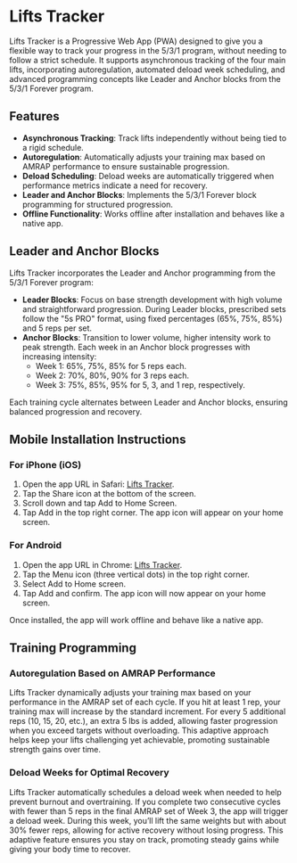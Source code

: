 # Lifts Tracker

Lifts Tracker is a Progressive Web App (PWA) designed to give you a flexible way to track your progress in the 5/3/1 program, without needing to follow a strict schedule. It supports asynchronous tracking of the four main lifts, incorporating autoregulation, automated deload week scheduling, and advanced programming concepts like Leader and Anchor blocks from the 5/3/1 Forever program.

## Features
- **Asynchronous Tracking**: Track lifts independently without being tied to a rigid schedule.
- **Autoregulation**: Automatically adjusts your training max based on AMRAP performance to ensure sustainable progression.
- **Deload Scheduling**: Deload weeks are automatically triggered when performance metrics indicate a need for recovery.
- **Leader and Anchor Blocks**: Implements the 5/3/1 Forever block programming for structured progression.
- **Offline Functionality**: Works offline after installation and behaves like a native app.

## Leader and Anchor Blocks
Lifts Tracker incorporates the Leader and Anchor programming from the 5/3/1 Forever program:
- **Leader Blocks**: Focus on base strength development with high volume and straightforward progression. During Leader blocks, prescribed sets follow the "5s PRO" format, using fixed percentages (65%, 75%, 85%) and 5 reps per set.
- **Anchor Blocks**: Transition to lower volume, higher intensity work to peak strength. Each week in an Anchor block progresses with increasing intensity:
  - Week 1: 65%, 75%, 85% for 5 reps each.
  - Week 2: 70%, 80%, 90% for 3 reps each.
  - Week 3: 75%, 85%, 95% for 5, 3, and 1 rep, respectively.

Each training cycle alternates between Leader and Anchor blocks, ensuring balanced progression and recovery.

## Mobile Installation Instructions

### For iPhone (iOS)
1. Open the app URL in Safari: [Lifts Tracker](https://denysy1.github.io/lifts-tracker).
2. Tap the Share icon at the bottom of the screen.
3. Scroll down and tap Add to Home Screen.
4. Tap Add in the top right corner. The app icon will appear on your home screen.

### For Android
1. Open the app URL in Chrome: [Lifts Tracker](https://denysy1.github.io/lifts-tracker).
2. Tap the Menu icon (three vertical dots) in the top right corner.
3. Select Add to Home screen.
4. Tap Add and confirm. The app icon will now appear on your home screen.

Once installed, the app will work offline and behave like a native app.

## Training Programming

### Autoregulation Based on AMRAP Performance
Lifts Tracker dynamically adjusts your training max based on your performance in the AMRAP set of each cycle. If you hit at least 1 rep, your training max will increase by the standard increment. For every 5 additional reps (10, 15, 20, etc.), an extra 5 lbs is added, allowing faster progression when you exceed targets without overloading. This adaptive approach helps keep your lifts challenging yet achievable, promoting sustainable strength gains over time.

### Deload Weeks for Optimal Recovery
Lifts Tracker automatically schedules a deload week when needed to help prevent burnout and overtraining. If you complete two consecutive cycles with fewer than 5 reps in the final AMRAP set of Week 3, the app will trigger a deload week. During this week, you’ll lift the same weights but with about 30% fewer reps, allowing for active recovery without losing progress. This adaptive feature ensures you stay on track, promoting steady gains while giving your body time to recover.
